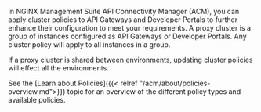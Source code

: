 In NGINX Management Suite API Connectivity Manager (ACM), you can apply cluster policies to API Gateways and Developer Portals to further enhance their configuration to meet your requirements. A proxy cluster is a group of instances configured as API Gateways or Developer Portals. Any cluster policy will apply to all instances in a group.

If a proxy cluster is shared between environments, updating cluster policies will effect all the environments.

See the [Learn about Policies]({{< relref "/acm/about/policies-overview.md">}}) topic for an overview of the different policy types and available policies.

<!-- Do not remove. Keep this code at the bottom of the include -->
<!-- DOCS-1159 -->